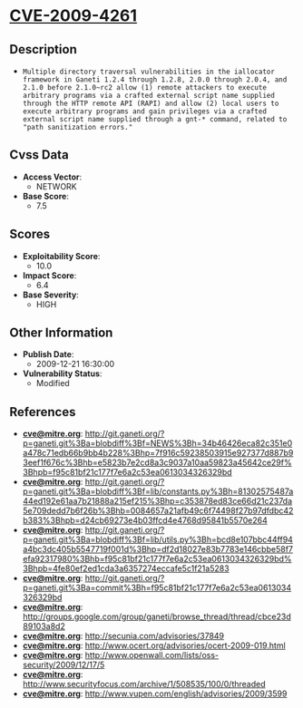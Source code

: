 
# [CVE-2009-4261](https://cve.mitre.org/cgi-bin/cvename.cgi?name=CVE-2009-4261)

## Description

- `Multiple directory traversal vulnerabilities in the iallocator framework in Ganeti 1.2.4 through 1.2.8, 2.0.0 through 2.0.4, and 2.1.0 before 2.1.0~rc2 allow (1) remote attackers to execute arbitrary programs via a crafted external script name supplied through the HTTP remote API (RAPI) and allow (2) local users to execute arbitrary programs and gain privileges via a crafted external script name supplied through a gnt-* command, related to "path sanitization errors."`

## Cvss Data

- **Access Vector**:
  - NETWORK
- **Base Score**:
  - 7.5

## Scores

- **Exploitability Score**:
  - 10.0
- **Impact Score**:
  - 6.4
- **Base Severity**:
  - HIGH

## Other Information

- **Publish Date**:
  - 2009-12-21 16:30:00
- **Vulnerability Status**:
  - Modified

## References

- **cve@mitre.org**: http://git.ganeti.org/?p=ganeti.git%3Ba=blobdiff%3Bf=NEWS%3Bh=34b46426eca82c351e0a478c71edb66b9bb4b228%3Bhp=7f916c59238503915e927377d887b93eef1f676c%3Bhb=e5823b7e2cd8a3c9037a10aa59823a45642ce29f%3Bhpb=f95c81bf21c177f7e6a2c53ea0613034326329bd
- **cve@mitre.org**: http://git.ganeti.org/?p=ganeti.git%3Ba=blobdiff%3Bf=lib/constants.py%3Bh=81302575487a44ed192e61aa7b21888a215ef215%3Bhp=c353878ed83ce66d21c237da5e709dedd7b6f26b%3Bhb=0084657a21afb49c6f74498f27b97dfdbc42b383%3Bhpb=d24cb69273e4b03ffcd4e4768d95841b5570e264
- **cve@mitre.org**: http://git.ganeti.org/?p=ganeti.git%3Ba=blobdiff%3Bf=lib/utils.py%3Bh=bcd8e107bbc44ff94a4bc3dc405b5547719f001d%3Bhp=df2d18027e83b7783e146cbbe58f7efa92317980%3Bhb=f95c81bf21c177f7e6a2c53ea0613034326329bd%3Bhpb=4fe80ef2ed1cda3a6357274eccafe5c1f21a5283
- **cve@mitre.org**: http://git.ganeti.org/?p=ganeti.git%3Ba=commit%3Bh=f95c81bf21c177f7e6a2c53ea0613034326329bd
- **cve@mitre.org**: http://groups.google.com/group/ganeti/browse_thread/thread/cbce23d89103a8d2
- **cve@mitre.org**: http://secunia.com/advisories/37849
- **cve@mitre.org**: http://www.ocert.org/advisories/ocert-2009-019.html
- **cve@mitre.org**: http://www.openwall.com/lists/oss-security/2009/12/17/5
- **cve@mitre.org**: http://www.securityfocus.com/archive/1/508535/100/0/threaded
- **cve@mitre.org**: http://www.vupen.com/english/advisories/2009/3599
